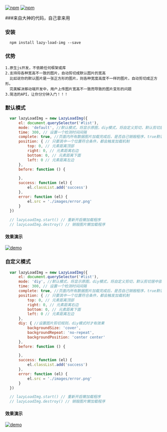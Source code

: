 
 [![npm](https://img.shields.io/npm/v/lazy-load-img.svg?style=flat-square)](https://www.npmjs.com/package/lazy-load-img) [![npm](https://img.shields.io/npm/dt/lazy-load-img.svg?style=flat-square)](https://www.npmjs.com/package/lazy-load-img) 


###来自大神的代码，自己拿来用

### 安装
```
  npm install lazy-load-img --save
```

### 优势
```
1.原生js开发，不依赖任何框架或库
2.支持将各种宽高不一致的图片，自动剪切成默认图片的宽高
  比如说你的默认图片是一张正方形的图片，则各种宽度高度不一样的图片，自动剪切成正方形。
  完美解决移动端开发中，用户上传图片宽高不一致而导致的图片变形的问题
3.简洁的API，让你分分钟入门！！！
```


### 默认模式
```javascript
  var lazyLoadImg = new LazyLoadImg({
      el: document.querySelector('#list'),
      mode: 'default', //默认模式，将显示原图，diy模式，将自定义剪切，默认剪切居中部分
      time: 300, // 设置一个检测时间间隔
      complete: true, //页面内所有数据图片加载完成后，是否自己销毁程序，true默认销毁，false不销毁
      position: { // 只要其中一个位置符合条件，都会触发加载机制
          top: 0, // 元素距离顶部
          right: 0, // 元素距离右边
          bottom: 0, // 元素距离下面
          left: 0 // 元素距离左边
      },
      before: function () {

      },
      success: function (el) {
          el.classList.add('success')
      },
      error: function (el) {
          el.src = './images/error.png'
      }
  })
  
  // lazyLoadImg.start() // 重新开启懒加载程序
  // lazyLoadImg.destroy() // 销毁图片懒加载程序
```



#### 效果演示
[![demo](https://github.com/lzxb/lazy-load-img/raw/master/shot/mode-default.png)](http://lzxb.github.io/lazy-load-img/examples/mode-default.html)



### 自定义模式
```javascript
  var lazyLoadImg = new LazyLoadImg({
      el: document.querySelector('#list'),
      mode: 'diy', //默认模式，将显示原图，diy模式，将自定义剪切，默认剪切居中部分
      time: 300, // 设置一个检测时间间隔
      complete: true, //页面内所有数据图片加载完成后，是否自己销毁程序，true默认销毁，false不销毁
      position: { // 只要其中一个位置符合条件，都会触发加载机制
          top: 0, // 元素距离顶部
          right: 0, // 元素距离右边
          bottom: 0, // 元素距离下面
          left: 0 // 元素距离左边
      },
      diy: { //设置图片剪切规则，diy模式时才有效果
          backgroundSize: 'cover',
          backgroundRepeat: 'no-repeat',
          backgroundPosition: 'center center'
      },
      before: function () {

      },
      success: function (el) {
          el.classList.add('success')
      },
      error: function (el) {
          el.src = './images/error.png'
      }
  })

  // lazyLoadImg.start() // 重新开启懒加载程序
  // lazyLoadImg.destroy() // 销毁图片懒加载程序
``` 



#### 效果演示
 [![demo](https://github.com/lzxb/lazy-load-img/raw/master/shot/mode-diy.png)](http://lzxb.github.io/lazy-load-img/examples/mode-diy.html)
